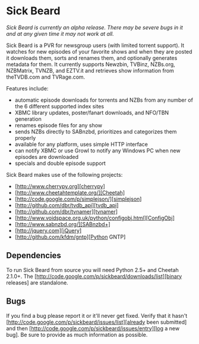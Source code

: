 Sick Beard
=====

*Sick Beard is currently an alpha release. There may be severe bugs in it and at any given time it may not work at all.*

Sick Beard is a PVR for newsgroup users (with limited torrent support). It watches for new episodes of your favorite shows and when they are posted it downloads them, sorts and renames them, and optionally generates metadata for them. It currently supports Newzbin, TVBinz, NZBs.org, NZBMatrix, TVNZB, and EZTV.it and retrieves show information from theTVDB.com and TVRage.com.

Features include:

* automatic episode downloads for torrents and NZBs from any number of the 6 different supported index sites
* XBMC library updates, poster/fanart downloads, and NFO/TBN generation
* renames episode files for any show
* sends NZBs directly to SABnzbd, prioritizes and categorizes them properly
* available for any platform, uses simple HTTP interface
* can notify XBMC or use Growl to notify any Windows PC when new episodes are downloaded
* specials and double episode support


Sick Beard makes use of the following projects:
* [http://www.cherrypy.org][cherrypy]
* [http://www.cheetahtemplate.org/][Cheetah]
* [http://code.google.com/p/simplejson/][simplejson]
* [http://github.com/dbr/tvdb_api][tvdb_api]
* [http://github.com/dbr/tvnamer][tvnamer]
* [http://www.voidspace.org.uk/python/configobj.html][ConfigObj]
* [http://www.sabnzbd.org/][SABnzbd+]
* [http://jquery.com][jQuery]
* [http://github.com/kfdm/gntp][Python GNTP]


## Dependencies

To run Sick Beard from source you will need Python 2.5+ and Cheetah 2.1.0+. The [http://code.google.com/p/sickbeard/downloads/list][binary releases] are standalone.

## Bugs

If you find a bug please report it or it'll never get fixed. Verify that it hasn't [http://code.google.com/p/sickbeard/issues/list][already been submitted] and then [http://code.google.com/p/sickbeard/issues/entry][log a new bug]. Be sure to provide as much information as possible.